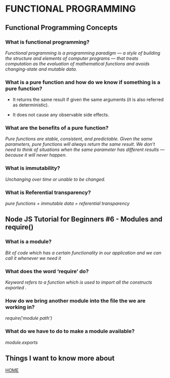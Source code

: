 # **FUNCTIONAL PROGRAMMING**

## **Functional Programming Concepts**

 ### **What is functional programming?**

 *Functional programming is a programming paradigm — a style of building the structure and elements of computer programs — that treats computation as the evaluation of mathematical functions and avoids changing-state and mutable data.*

 ### **What is a pure function and how do we know if something is a pure function?**

 * It returns the same result if given the same arguments (it is also referred as deterministic).

 * It does not cause any observable side effects.

 ### **What are the benefits of a pure function?**

 *Pure functions are stable, consistent, and predictable. Given the same parameters, pure functions will always return the same result. We don’t need to think of situations when the same parameter has different results — because it will never happen.*

 ### **What is immutability?**

 *Unchanging over time or unable to be changed.*

 ### **What is Referential transparency?**

 *pure functions + immutable data = referential transparency*


## **Node JS Tutorial for Beginners #6 - Modules and require()**

 ### **What is a module?**

 *Bit of code which has a certain functionality in our application and we can call it whenever we need it*

 ### **What does the word ‘require’ do?**

 *Keyword refers to a function which is used to import all the constructs exported .*

 ### **How do we bring another module into the file the we are working in?**

 *require('module path')*

 ### **What do we have to do to make a module available?**

 *module.exports*
 


 ## **Things I want to know more about**



[HOME](https://malkhaleel88.github.io/reading-notes)
